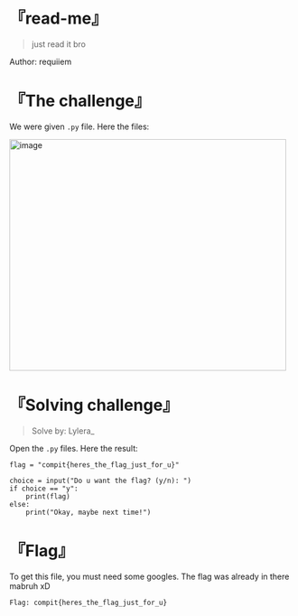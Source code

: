 # 『read-me』
> just read it bro

Author: requiiem

# 『The challenge』

We were given `.py` file. Here the files:

<img width="490" height="410" alt="image" src="https://github.com/user-attachments/assets/0e0d9c62-33c3-4e32-933a-1e891e1a7856" />

# 『Solving challenge』
> Solve by: Lylera_

Open the `.py` files. Here the result:

```
flag = "compit{heres_the_flag_just_for_u}"

choice = input("Do u want the flag? (y/n): ")
if choice == "y":
    print(flag)
else:
    print("Okay, maybe next time!")
```

# 『Flag』

To get this file, you must need some googles. The flag was already in there mabruh xD

```
Flag: compit{heres_the_flag_just_for_u}
```
